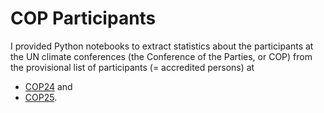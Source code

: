# COP Participants

I provided Python notebooks to extract statistics about the participants at the
UN climate conferences (the Conference of the Parties, or COP) from
the provisional list of participants (= accredited persons) at
- [COP24](cop24/participants.ipynb) and
- [COP25](cop25/participants.ipynb).
